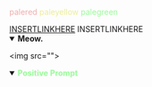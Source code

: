 <font 
color="F1ACAB">palered</font>
<font color="EDED96">paleyellow</font>
<font color="98fb98">palegreen</font>


<a href="INSERTLINKHERE">
INSERTLINKHERE</a>
INSERTLINKHERE


<details open><summary>
<b>
Meow.
</b></summary>
</details>

\<img src="">

<details open><summary>
<b>
<font color=98fb98>
Positive Prompt
</font>
</b></summary>